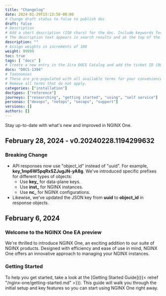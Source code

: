 ```yaml
---
title: "Changelog"
date: 2024-01-29T15:13:58-08:00
# Change draft status to false to publish doc
draft: false
# Description
# Add a short description (150 chars) for the doc. Include keywords for SEO.
# The description text appears in search results and at the top of the doc.
description: ""
# Assign weights in increments of 100
weight: 99999
toc: true
tags: [ "docs" ]
# Create a new entry in the Jira DOCS Catalog and add the ticket ID (DOCS-<number>) below
docs: "DOCS-1394"
# Taxonomies
# These are pre-populated with all available terms for your convenience.
# Remove all terms that do not apply.
categories: ["installation"]
doctypes: ["reference"]
journeys: ["researching", "getting started", "using", "self service"]
personas: ["devops", "netops", "secops", "support"]
versions: []
authors: []
---
```


Stay up-to-date with what's new and improved in NGINX One.

## February 28, 2024 - v0.20240228.1194299632

### Breaking Change

- API responses now use "object_id" instead of "uuid". For example, **key_1mp6W5pqRxSZJugJN-yA8g**. We've introduced specific prefixes for different types of objects:
  - Use **key_** for data-plane keys.
  - Use **inst_** for NGINX instances.
  - Use **nc_** for NGINX configurations.
- Likewise, we've updated the JSON key from **uuid** to **object_id** in response objects.

## February 6, 2024

### Welcome to the NGINX One EA preview

We're thrilled to introduce NGINX One, an exciting addition to our suite of NGINX products. Designed with efficiency and ease of use in mind, NGINX One offers an innovative approach to managing your NGINX instances.

### Getting Started

To help you get started, take a look at the [Getting Started Guide]({{< relref "/nginx-one/getting-started.md" >}}). This guide will walk you through the initial setup and key features so you can start using NGINX One right away.

